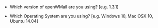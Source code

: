 * Which version of openWMail are you using? [e.g. 1.3.1]

* Which Operating System are you using? [e.g. Windows 10, Mac OSX 10, Ubuntu 14.04]
